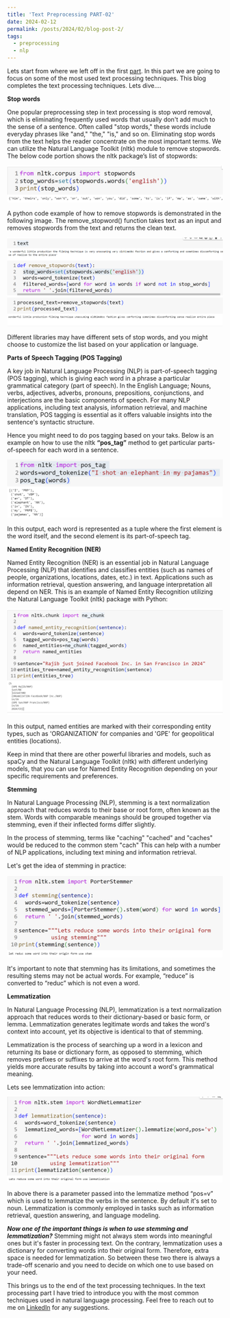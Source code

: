 ```yaml
---
title: 'Text Preprocessing PART-02'
date: 2024-02-12
permalink: /posts/2024/02/blog-post-2/
tags:
  - preprocessing
  - nlp
---
```


Lets start from where we left off in the first [part](https://kazi-kr.github.io/posts/2024/02/blog-post-1/). In this part we are going to focus on some of the most used text processing techniques. This blog completes the text processing techniques. Lets dive.... 

**Stop words**

One popular preprocessing step in text processing is stop word removal, which is eliminating frequently used words that usually don't add much to the sense of a sentence. Often called "stop words," these words include everyday phrases like "and," "the," "is," and so on. Eliminating stop words from the text helps the reader concentrate on the most important terms. We can utilize the Natural Language Toolkit (nltk) module to remove stopwords. The below code portion shows the nltk package’s list of stopwords:

![image](/images/stopwords1.png)

A python code example of how to remove stopwords is demonstrated in the following image. The remove_stopword() function takes text as an input and removes stopwords from the text and returns the clean text. 

![image](/images/stopwords2.png)

Different libraries may have different sets of stop words, and you might choose to customize the list based on your application or language.

**Parts of Speech Tagging (POS Tagging)**

A key job in Natural Language Processing (NLP) is part-of-speech tagging (POS tagging), which is giving each word in a phrase a particular grammatical category (part of speech). In the English Language; Nouns, verbs, adjectives, adverbs, pronouns, prepositions, conjunctions, and interjections are the basic components of speech. For many NLP applications, including text analysis, information retrieval, and machine translation, POS tagging is essential as it offers valuable insights into the sentence's syntactic structure.

Hence you might need to do pos tagging based on your taks. Below is an example on how to use the nltk **“pos_tag”** method to get particular parts-of-speech for each word in a sentence. 

![image](/images/postag.png)

In this output, each word is represented as a tuple where the first element is the word itself, and the second element is its part-of-speech tag.

**Named Entity Recognition (NER)**

Named Entity Recognition (NER) is an essential job in Natural Language Processing (NLP) that identifies and classifies entities (such as names of people, organizations, locations, dates, etc.) in text. Applications such as information retrieval, question answering, and language interpretation all depend on NER. This is an example of Named Entity Recognition utilizing the Natural Language Toolkit (nltk) package with Python:

![image](/images/ner.png)

In this output, named entities are marked with their corresponding entity types, such as 'ORGANIZATION' for companies and 'GPE' for geopolitical entities (locations).

Keep in mind that there are other powerful libraries and models, such as spaCy and the Natural Language Toolkit (nltk) with different underlying models, that you can use for Named Entity Recognition depending on your specific requirements and preferences.

**Stemming**

In Natural Language Processing (NLP), stemming is a text normalization approach that reduces words to their base or root form, often known as the stem. Words with comparable meanings should be grouped together via stemming, even if their inflected forms differ slightly.

In the process of stemming, terms like "caching" "cached" and "caches" would be reduced to the common stem "cach" This can help with a number of NLP applications, including text mining and information retrieval.

Let's get the idea of stemming in practice: 

![image](/images/stem.png)

It's important to note that stemming has its limitations, and sometimes the resulting stems may not be actual words. For example, “reduce” is converted to “reduc” which is not even a word. 

**Lemmatization**

In Natural Language Processing (NLP), lemmatization is a text normalization approach that reduces words to their dictionary-based or basic form, or lemma. Lemmatization generates legitimate words and takes the word's context into account, yet its objective is identical to that of stemming.

Lemmatization is the process of searching up a word in a lexicon and returning its base or dictionary form, as opposed to stemming, which removes prefixes or suffixes to arrive at the word's root form. This method yields more accurate results by taking into account a word's grammatical meaning.

Lets see lemmatization into action: 

![image](/images/lemma.png)


In above there is a parameter passed into the lemmatize method “pos=v” which is used to lemmatize the verbs in the sentence. By default it's set to noun. Lemmatization is commonly employed in tasks such as information retrieval, question answering, and language modeling.

***Now one of the important things is when to use stemming and lemmatization?*** Stemming might not always stem words into meaningful ones but it's faster in processing text. On the contrary, lemmatization uses a dictionary for converting words into their original form. Therefore, extra space is needed for lemmatization. So between these two there is always a trade-off scenario and you need to decide on which one to use based on your need. 


This brings us to the end of the text processing techniques. In the text processing part I have tried to introduce you with the most common techniques used in natural language processing. Feel free to reach out to me on [LinkedIn](https://www.linkedin.com/in/kkr56/) for any suggestions. 



